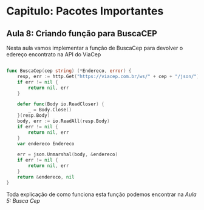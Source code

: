 # Capitulo: Pacotes Importantes
## Aula 8: Criando função para BuscaCEP

Nesta aula vamos implementar a função de BuscaCep para devolver o edereço encontrato na API do ViaCep

```go

func BuscaCep(cep string) (*Endereco, error) {
	resp, err := http.Get("https://viacep.com.br/ws/" + cep + "/json/")
	if err != nil {
		return nil, err
	}

	defer func(Body io.ReadCloser) {
		_ = Body.Close()
	}(resp.Body)
	body, err := io.ReadAll(resp.Body)
	if err != nil {
		return nil, err
	}
	var endereco Endereco

	err = json.Unmarshal(body, &endereco)
	if err != nil {
		return nil, err
	}
	return &endereco, nil
}
```
Toda explicação de como funciona esta função podemos encontrar na *Aula 5: Busca Cep*
